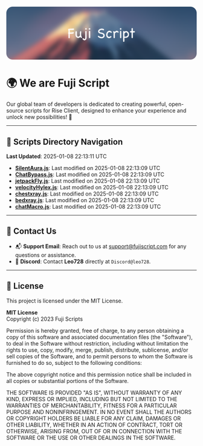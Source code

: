 ![Banner](.github/b.webp)

# 🌍 **We are Fuji Script**

Our global team of developers is dedicated to creating powerful, open-source scripts for Rise Client, designed to enhance your experience and unlock new possibilities! 🌟

---
<!-- SCRIPTS_NAVIGATION_START -->
## 📂 **Scripts Directory Navigation**

**Last Updated**: 2025-01-08 22:13:11 UTC

- **[SilentAura.js](scripts/SilentAura.js)**: Last modified on 2025-01-08 22:13:09 UTC
- **[ChatBypass.js](scripts/ChatBypass.js)**: Last modified on 2025-01-08 22:13:09 UTC
- **[jetpackFly.js](scripts/jetpackFly.js)**: Last modified on 2025-01-08 22:13:09 UTC
- **[velocityHylex.js](scripts/velocityHylex.js)**: Last modified on 2025-01-08 22:13:09 UTC
- **[chestxray.js](scripts/chestxray.js)**: Last modified on 2025-01-08 22:13:09 UTC
- **[bedxray.js](scripts/bedxray.js)**: Last modified on 2025-01-08 22:13:09 UTC
- **[chatMacro.js](scripts/chatMacro.js)**: Last modified on 2025-01-08 22:13:09 UTC

<!-- SCRIPTS_NAVIGATION_END -->

---

## 💬 **Contact Us**  
- 📬 **Support Email**: Reach out to us at [support@fujiscript.com](mailto:support@fujiscript.com) for any questions or assistance.  
- 💬 **Discord**: Contact **Leo728** directly at `Discord@leo728`.

---

## 📜 **License**

This project is licensed under the MIT License.  

**MIT License**  
Copyright (c) 2023 Fuji Scripts  

Permission is hereby granted, free of charge, to any person obtaining a copy of this software and associated documentation files (the "Software"), to deal in the Software without restriction, including without limitation the rights to use, copy, modify, merge, publish, distribute, sublicense, and/or sell copies of the Software, and to permit persons to whom the Software is furnished to do so, subject to the following conditions:  

The above copyright notice and this permission notice shall be included in all copies or substantial portions of the Software.  

THE SOFTWARE IS PROVIDED "AS IS", WITHOUT WARRANTY OF ANY KIND, EXPRESS OR IMPLIED, INCLUDING BUT NOT LIMITED TO THE WARRANTIES OF MERCHANTABILITY, FITNESS FOR A PARTICULAR PURPOSE AND NONINFRINGEMENT. IN NO EVENT SHALL THE AUTHORS OR COPYRIGHT HOLDERS BE LIABLE FOR ANY CLAIM, DAMAGES OR OTHER LIABILITY, WHETHER IN AN ACTION OF CONTRACT, TORT OR OTHERWISE, ARISING FROM, OUT OF OR IN CONNECTION WITH THE SOFTWARE OR THE USE OR OTHER DEALINGS IN THE SOFTWARE.  
